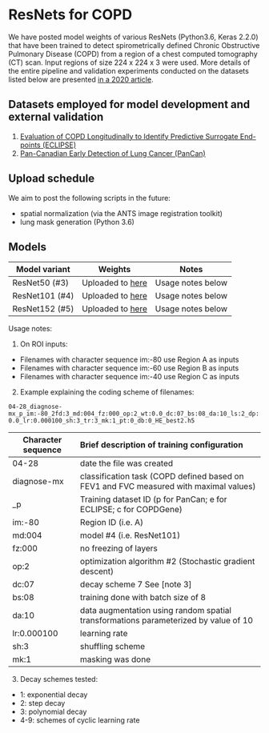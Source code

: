 # ResNets for COPD

We have posted model weights of various ResNets (Python3.6, Keras 2.2.0) that have been trained to detect spirometrically defined Chronic Obstructive Pulmonary Disease (COPD) from a region of a chest computed tomography (CT) scan. Input regions of size 224 x 224 x 3 were used. More details of the entire pipeline and validation experiments conducted on the datasets listed below are presented [in a 2020 article](https://doi.org/10.1016/S2589-7500(20)30064-9).

## Datasets employed for model development and external validation 
1. [Evaluation of COPD Longitudinally to Identify Predictive Surrogate End-points (ECLIPSE)](http://eclipse-copd.com)
2. [Pan-Canadian Early Detection of Lung Cancer (PanCan)](https://www.tfri.ca/our-research/research-project/early-detection-of-lung-cancer---a-pan-canadian-study)

## Upload schedule ## 
We aim to post the following scripts in the future:
- spatial normalization (via the ANTS image registration toolkit)
- lung mask generation (Python 3.6)

## Models

| Model variant        | Weights           |  Notes  |
| ------------- |-------------| -----|
| ResNet50  (#3)  | Uploaded to [here](https://drive.google.com/drive/u/5/folders/1nrT9MfkIMXCon9YYzRfdVwFNH7dlGdZA) | Usage notes below |
| ResNet101 (#4)     |   Uploaded to [here](https://drive.google.com/drive/u/5/folders/1nrT9MfkIMXCon9YYzRfdVwFNH7dlGdZA)   |  Usage notes below  |
| ResNet152 (#5)     |    Uploaded to [here](https://drive.google.com/drive/u/5/folders/1nrT9MfkIMXCon9YYzRfdVwFNH7dlGdZA)  |   Usage notes below |

Usage notes:
1. On ROI inputs:

- Filenames with character sequence im:-80 use Region A as inputs
- Filenames with character sequence im:-60 use Region B as inputs
- Filenames with character sequence im:-40 use Region C as inputs

2. Example explaining the coding scheme of filenames:

```04-28_diagnose-mx_p_im:-80_2fd:3_md:004_fz:000_op:2_wt:0.0_dc:07_bs:08_da:10_ls:2_dp:0.0_lr:0.000100_sh:3_tr:3_mk:1_pt:0_db:0_HE_best2.h5```

| Character sequence  | Brief description of training configuration |
| ------------- |:-------------|
| 04-28  |  date the file was created |
| diagnose-mx | classification task (COPD defined based on FEV1 and FVC measured with maximal values) |
| \_p | Training dataset ID (p for PanCan; e for ECLIPSE; c for COPDGene) |
| im:-80 | Region ID (i.e. A) |
| md:004 | model #4 (i.e. ResNet101) |
| fz:000 | no freezing of layers|
| op:2| optimization algorithm #2 (Stochastic gradient descent) |
| dc:07 | decay scheme 7 See [note 3] |
| bs:08 | training done with batch size of 8|
| da:10 | data augmentation using random spatial transformations parameterized by value of 10 |
| lr:0.000100 | learning rate |
| sh:3 | shuffling scheme |
| mk:1 | masking was done|


3. Decay schemes tested:
- 1: exponential decay
- 2: step decay
- 3: polynomial decay
- 4-9: schemes of cyclic learning rate
